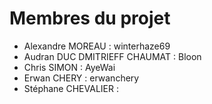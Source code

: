 # Membres du projet
- Alexandre MOREAU : winterhaze69
- Audran DUC DMITRIEFF CHAUMAT : Bloon
- Chris SIMON : AyeWai
- Erwan CHERY : erwanchery
- Stéphane CHEVALIER : 